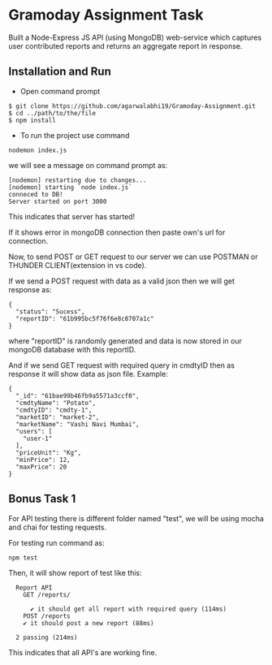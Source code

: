 
# Gramoday Assignment Task

 Built a Node-Express JS API (using MongoDB) web-service which captures
user contributed reports and returns an aggregate report in response.




## Installation and Run

* Open command prompt 
```
$ git clone https://github.com/agarwalabhi19/Gramoday-Assignment.git
$ cd ../path/to/the/file
$ npm install
```

* To run the project use command

```
nodemon index.js
```

  we will see a message on command prompt as:
```
[nodemon] restarting due to changes...
[nodemon] starting `node index.js`
conneced to DB!
Server started on port 3000
```
This indicates that server has started!

If it shows error in mongoDB connection then paste own's url for connection.

Now, to send POST or GET request to our server we can use POSTMAN or THUNDER CLIENT(extension in vs code).

If we send a POST request with data as a valid json then we will get response as:
```
{
  "status": "Sucess",
  "reportID": "61b995bc5f76f6e8c8707a1c"
}
```
where "reportID" is randomly generated and data is now stored in our mongoDB database with this reportID.


And if we send GET request with required query in cmdtyID then as response it will show data as json file.
Example:
```
{
  "_id": "61bae99b46fb9a5571a3ccf0",
  "cmdtyName": "Potato",
  "cmdtyID": "cmdty-1",
  "marketID": "market-2",
  "marketName": "Vashi Navi Mumbai",
  "users": [
    "user-1"
  ],
  "priceUnit": "Kg",
  "minPrice": 12,
  "maxPrice": 20
}
```

## Bonus Task 1

For API testing there is different folder named "test", we will be using mocha and chai for testing requests.
 
For testing run command as:
```
npm test
```
Then, it will show report of test like this:
```
  Report API
    GET /reports/

      ✔ it should get all report with required query (114ms)
    POST /reports
    ✔ it should post a new report (88ms)

  2 passing (214ms)
```
This indicates that all API's are working fine.
